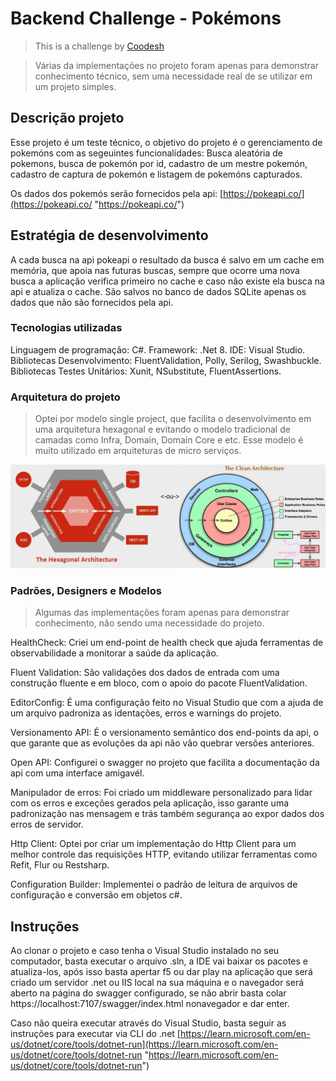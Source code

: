 # Backend Challenge - Pokémons
>  This is a challenge by [Coodesh](https://coodesh.com/)

> Várias da implementações no projeto foram apenas para demonstrar conhecimento técnico, sem uma necessidade real de se utilizar em um projeto simples.

## Descrição projeto

Esse projeto é um teste técnico, o objetivo do projeto é o gerenciamento de pokemóns com as segeuintes funcionalidades: Busca aleatória de pokemons, busca de pokemón por id, cadastro de um mestre pokemón, cadastro de captura de pokemón e listagem de pokemóns capturados.

Os dados dos pokemós serão fornecidos pela api: [https://pokeapi.co/](https://pokeapi.co/ "https://pokeapi.co/")

## Estratégia de desenvolvimento

A cada busca na api pokeapi o resultado da busca é salvo em um cache em memória, que apoia nas futuras buscas, sempre que ocorre uma nova busca a aplicação verifica primeiro no cache e caso não existe ela busca na api e atualiza o cache.
São salvos no banco de dados SQLite apenas os dados que não são fornecidos pela api.

### Tecnologias utilizadas
 
Linguagem de programação: C#.
Framework: .Net 8.
IDE: Visual Studio.
Bibliotecas Desenvolvimento: FluentValidation, Polly, Serilog, Swashbuckle.
Bibliotecas Testes Unitários: Xunit, NSubstitute, FluentAssertions.

### Arquitetura do projeto
 
 >  Optei por modelo single project, que facilita o desenvolvimento em uma arquitetura hexagonal e evitando o modelo tradicional de camadas como Infra, Domain, Domain Core e etc. Esse modelo é muito utilizado em arquiteturas de micro serviços.

 ![Arquitetua hexagonal](img/image.png)


 ### Padrões, Designers e Modelos
 
 >  Algumas das implementações foram apenas para demonstrar conhecimento, não sendo uma necessidade do projeto. 

HealthCheck: Criei um end-point de health check que ajuda ferramentas de observabilidade a monitorar a saúde da aplicação.

Fluent Validation: São validações dos dados de entrada com uma construção fluente e em bloco, com o apoio do pacote FluentValidation.

EditorConfig: É uma configuração feito no Visual Studio que com a ajuda de um arquivo padroniza as identações, erros e warnings do projeto.

Versionamento API: É o versionamento semântico dos end-points da api, o que garante que as evoluções da api não vão quebrar versões anteriores.

Open API: Configurei o swagger no projeto que facilita a documentação da api com uma interface amigavél.

Manipulador de erros: Foi criado um middleware personalizado para lidar com os erros e exceções gerados pela aplicação, isso garante uma padronização nas mensagem e trás também segurança ao expor dados dos erros de servidor.

Http Client: Optei por criar um implementação do Http Client para um melhor controle das requisições HTTP, evitando utilizar ferramentas como Refit, Flur ou Restsharp.

Configuration Builder: Implementei o padrão de leitura de arquivos de configuração e conversão em objetos c#.


## Instruções

Ao clonar o projeto e caso tenha o Visual Studio instalado no seu computador, basta executar o arquivo .sln, a IDE vai baixar os pacotes e atualiza-los, após isso basta apertar f5 ou dar play na aplicação que será criado um servidor .net ou IIS local na sua máquina e o navegador será aberto na página do swagger configurado, se não abrir basta colar https://localhost:7107/swagger/index.html nonavegador e dar enter.

Caso não queira executar através do Visual Studio, basta seguir as instruções para executar via CLI do .net 
 [https://learn.microsoft.com/en-us/dotnet/core/tools/dotnet-run](https://learn.microsoft.com/en-us/dotnet/core/tools/dotnet-run "https://learn.microsoft.com/en-us/dotnet/core/tools/dotnet-run")

